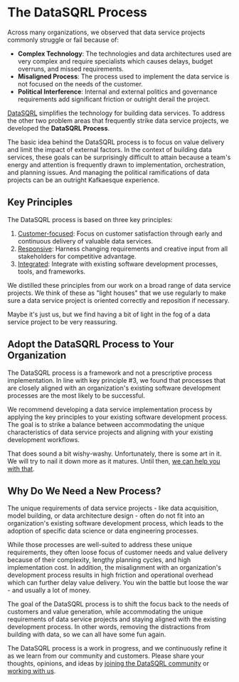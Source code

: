 # The DataSQRL Process

Across many organizations, we observed that data service projects commonly struggle or fail because of:

* **Complex Technology**: The technologies and data architectures used are very complex and require specialists which causes delays, budget overruns, and missed requirements.
* **Misaligned Process**: The process used to implement the data service is not focused on the needs of the customer.
* **Political Interference**: Internal and external politics and governance requirements add significant friction or outright derail the project.

[DataSQRL](/docs/getting-started/concepts/datasqrl) simplifies the technology for building data services. To address the other two problem areas that frequently strike data service projects, we developed the **DataSQRL Process**.

The basic idea behind the DataSQRL process is to focus on value delivery and limit the impact of external factors. In the context of building data services, these goals can be surprisingly difficult to attain because a team's energy and attention is frequently drawn to implementation, orchestration, and planning issues. And managing the political ramifications of data projects can be an outright Kafkaesque experience.

## Key Principles

The DataSQRL process is based on three key principles:

1. [Customer-focused](./customer-focused): Focus on customer satisfaction through early and continuous delivery of valuable data services.
2. [Responsive](./responsive): Harness changing requirements and creative input from all stakeholders for competitive advantage.
3. [Integrated](./integrated): Integrate with existing software development processes, tools, and frameworks.

We distilled these principles from our work on a broad range of data service projects. We think of these as "light houses" that we use regularly to make sure a data service project is oriented correctly and reposition if necessary.

Maybe it's just us, but we find having a bit of light in the fog of a data service project to be very reassuring.

## Adopt the DataSQRL Process to Your Organization

The DataSQRL process is a framework and not a prescriptive process implementation. In line with key principle #3, we found that processes that are closely aligned with an organization's existing software development processes are the most likely to be successful.

We recommend developing a data service implementation process by applying the key principles to your existing software development process. The goal is to strike a balance between accommodating the unique characteristics of data service projects and aligning with your existing development workflows.

That does sound a bit wishy-washy. Unfortunately, there is some art in it. We will try to nail it down more as it matures. Until then, [we can help you with that](/services).

## Why Do We Need a New Process?

The unique requirements of data service projects - like data acquisition, model building, or data architecture design - often do not fit into an organization's existing software development process, which leads to the adoption of specific data science or data engineering processes.

While those processes are well-suited to address these unique requirements, they often loose focus of customer needs and value delivery because of their complexity, lengthy planning cycles, and high implementation cost. In addition, the misalignment with an organization's development process results in high friction and operational overhead which can further delay value delivery. You win the battle but loose the war - and usually a lot of money.

The goal of the DataSQRL process is to shift the focus back to the needs of customers and value generation, while accommodating the unique requirements of data service projects and staying aligned with the existing development process. In other words, removing the distractions from building with data, so we can all have some fun again.

The DataSQRL process is a work in progress, and we continuously refine it as we learn from our community and customers. Please share your thoughts, opinions, and ideas by [joining the DataSQRL community](/community) or [working with us](/services).